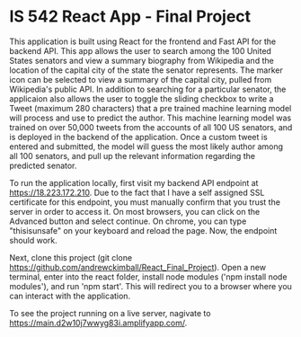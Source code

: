 # IS 542 React App - Final Project

This application is built using React for the frontend and Fast API for the backend API. This app allows the user to search among the 100 United States senators and view a summary biography from Wikipedia and the location of the capital city of the state the senator represents. The marker icon can be selected to view a summary of the capital city, pulled from Wikipedia's public API. In addition to searching for a particular senator, the applicaion also allows the user to toggle the sliding checkbox to write a Tweet (maximum 280 characters) that a pre trained machine learning model will process and use to predict the author. This machine learning model was trained on over 50,000 tweets from the accounts of all 100 US senators, and is deployed in the backend of the application. Once a custom tweet is entered and submitted, the model will guess the most likely author among all 100 senators, and pull up the relevant information regarding the predicted senator.


To run the application locally, first visit my backend API endpoint at https://18.223.172.210. Due to the fact that I have a self assigned SSL certificate for this endpoint, you must manually confirm that you trust the server in order to access it. On most browsers, you can click on the Advanced button and select continue. On chrome, you can type "thisisunsafe" on your keyboard and reload the page. Now, the endpoint should work.

Next, clone this project (git clone https://github.com/andrewckimball/React_Final_Project). Open a new terminal, enter into the react folder, install node modules ('npm install node modules'), and run 'npm start'. This will redirect you to a browser where you can interact with the application.

To see the project running on a live server, nagivate to https://main.d2w10j7wwyg83i.amplifyapp.com/.


